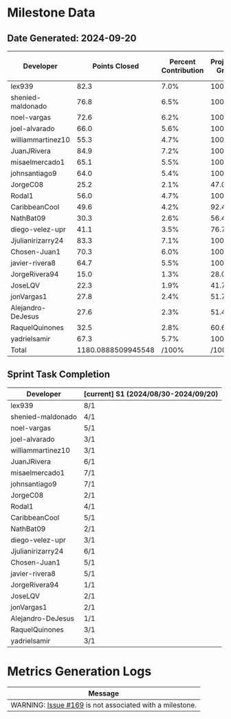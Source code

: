 # Milestone Data

## Date Generated: 2024-09-20
| Developer | Points Closed | Percent Contribution | Projected Grade | Lecture Topic Tasks |
| --------- | ------------- | -------------------- | --------------- | ------------------- |
| lex939 | 82.3 | 7.0% | 100.0% | 0 |
| shenied-maldonado | 76.8 | 6.5% | 100.0% | 0 |
| noel-vargas | 72.6 | 6.2% | 100.0% | 0 |
| joel-alvarado | 66.0 | 5.6% | 100.0% | 0 |
| williammartinez10 | 55.3 | 4.7% | 100.0% | 0 |
| JuanJRivera | 84.9 | 7.2% | 100.0% | 0 |
| misaelmercado1 | 65.1 | 5.5% | 100.0% | 0 |
| johnsantiago9 | 64.0 | 5.4% | 100.0% | 0 |
| JorgeC08 | 25.2 | 2.1% | 47.0% | 0 |
| Rodal1 | 56.0 | 4.7% | 100.0% | 0 |
| CaribbeanCool | 49.6 | 4.2% | 92.4% | 0 |
| NathBat09 | 30.3 | 2.6% | 56.4% | 0 |
| diego-velez-upr | 41.1 | 3.5% | 76.7% | 0 |
| Jjulianirizarry24 | 83.3 | 7.1% | 100.0% | 0 |
| Chosen-Juan1 | 70.3 | 6.0% | 100.0% | 0 |
| javier-rivera8 | 64.7 | 5.5% | 100.0% | 0 |
| JorgeRivera94 | 15.0 | 1.3% | 28.0% | 0 |
| JoseLQV | 22.3 | 1.9% | 41.7% | 0 |
| jonVargas1 | 27.8 | 2.4% | 51.7% | 0 |
| Alejandro-DeJesus | 27.6 | 2.3% | 51.4% | 0 |
| RaquelQuinones | 32.5 | 2.8% | 60.6% | 0 |
| yadrielsamir | 67.3 | 5.7% | 100.0% | 0 |
| Total | 1180.0888509945548 | /100% | /100% | 0 |


## Sprint Task Completion

| Developer | [current] S1 (2024/08/30-2024/09/20) |
|---|---|
| lex939 | 8/1 |
| shenied-maldonado | 4/1 |
| noel-vargas | 5/1 |
| joel-alvarado | 3/1 |
| williammartinez10 | 3/1 |
| JuanJRivera | 6/1 |
| misaelmercado1 | 7/1 |
| johnsantiago9 | 7/1 |
| JorgeC08 | 2/1 |
| Rodal1 | 4/1 |
| CaribbeanCool | 5/1 |
| NathBat09 | 2/1 |
| diego-velez-upr | 3/1 |
| Jjulianirizarry24 | 6/1 |
| Chosen-Juan1 | 5/1 |
| javier-rivera8 | 5/1 |
| JorgeRivera94 | 1/1 |
| JoseLQV | 2/1 |
| jonVargas1 | 2/1 |
| Alejandro-DeJesus | 1/1 |
| RaquelQuinones | 3/1 |
| yadrielsamir | 3/1 |
# Metrics Generation Logs

| Message |
| ------- |
| WARNING: [Issue #169](https://github.com/uprm-inso4116-2024-2025-s1/semester-project-SafeRUM/issues/169) is not associated with a milestone. |
